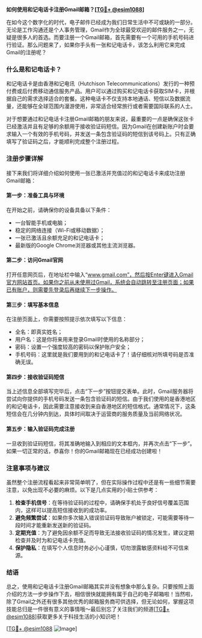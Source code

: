 **如何使用和记电话卡注册Gmail邮箱？[[TG💪+ @esim1088](https://t.me/s/esim1088)]**

在如今这个数字化的时代，电子邮件已经成为我们日常生活中不可或缺的一部分。无论是工作沟通还是个人事务管理，Gmail作为全球最受欢迎的邮件服务之一，无疑是很多人的首选。而要注册一个Gmail邮箱，首先需要有一个可用的手机号码进行验证。那么问题来了，如果你手头有一张和记电话卡，该怎么利用它来完成Gmail的注册呢？

### 什么是和记电话卡？

和记电话卡是由香港和记电讯（Hutchison Telecommunications）发行的一种预付费或后付费移动通信服务产品。用户可以通过购买和记电话卡获取SIM卡，并根据自己的需求选择适合的套餐。这种电话卡不仅支持本地通话、短信以及数据流量，还能够在全球范围内漫游使用，非常适合经常旅行或者需要国际联系的人士。

对于想要通过和记电话卡注册Gmail邮箱的朋友来说，最重要的一点是确保这张卡已经激活并且有足够的余额用于接收验证码短信。因为Gmail在创建新账户时会要求输入一个有效的手机号码，并发送一条包含验证码的短信到该号码上。只有正确填写了验证码之后，才能顺利完成整个注册过程。

### 注册步骤详解

接下来我们将详细介绍如何使用一张已激活并充值过的和记电话卡来成功注册Gmail邮箱：

#### 第一步：准备工具与环境
在开始之前，请确保你的设备具备以下条件：
- 一台智能手机或电脑；
- 稳定的网络连接（Wi-Fi或移动数据）；
- 一张已激活且余额充足的和记电话卡；
- 最新版的Google Chrome浏览器或其他主流浏览器。

#### 第二步：访问Gmail官网
打开任意网页后，在地址栏中输入“www.gmail.com”，然后按Enter键进入Gmail官方网站首页。如果你之前从未使用过Gmail，系统会自动跳转至注册页面；如果已有账户，则需要先登录后再继续下一步操作。

#### 第三步：填写基本信息
在注册页面上，你需要按照提示依次填写以下信息：
- 全名：即真实姓名；
- 用户名：这是你将来用来登录Gmail时使用的名称部分；
- 密码：设置一个强度较高的密码以保护账户安全；
- 手机号码：这里就是我们要用到的和记电话卡了！请仔细核对所填号码是否准确无误。

#### 第四步：接收验证码短信
当上述信息全部填写完毕后，点击“下一步”按钮提交表单。此时，Gmail服务器将尝试向你提供的手机号码发送一条包含验证码的短信。由于我们使用的是香港地区的和记电话卡，因此需要注意接收到来自香港地区的短信格式。通常情况下，这条短信会在几分钟内到达，具体时间取决于运营商的服务质量及当前网络状况。

#### 第五步：输入验证码完成注册
一旦收到验证码短信，将其准确地输入到相应的文本框内，并再次点击“下一步”。如果一切正常的话，恭喜你！你的Gmail邮箱现在已经成功创建啦！

### 注意事项与建议

虽然整个注册流程看起来非常简单明了，但在实际操作过程中还是有一些细节需要注意，以免出现不必要的麻烦。以下是几点实用的小贴士供参考：

1. **检查手机信号**：在等待验证码的过程中，请确保手机处于良好信号覆盖范围内，这样可以提高短信接收到的成功率。
2. **避免频繁尝试**：如果你多次输入错误验证码导致账户被锁定，可能需要等待一段时间才能重新发送新的验证码。
3. **定期充值**：为了避免因余额不足而导致无法接收验证码的情况发生，建议定期检查并及时为和记电话卡充值。
4. **保护隐私**：在填写个人信息时务必小心谨慎，切勿泄露敏感资料给不可信来源。

### 结语

总之，使用和记电话卡注册Gmail邮箱其实并没有想象中那么复杂。只要按照上面介绍的方法一步步操作下去，相信很快就能拥有属于自己的电子邮箱啦！当然啦，除了Gmail之外还有很多其他优秀的邮箱服务商可供选择，但无论如何，掌握这项技能总归是一件很有意义的事情哦～最后别忘了关注我们的频道[[TG💪+ @esim1088](https://t.me/s/esim1088)]获取更多关于科技生活的小知识吧！

[[TG💪+ @esim1088](https://t.me/s/esim1088) ![Image](https://i.postimg.cc/4NQfJmqS/Snipaste-2025-05-13-00-14-12.png)]